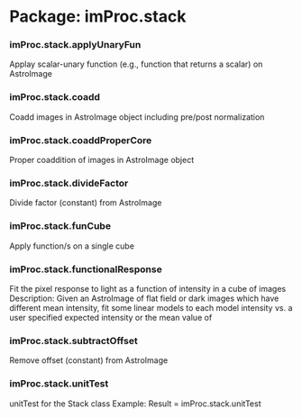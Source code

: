 # Package: imProc.stack


### imProc.stack.applyUnaryFun

Applay scalar-unary function (e.g., function that returns a scalar) on AstroImage


### imProc.stack.coadd

Coadd images in AstroImage object including pre/post normalization


### imProc.stack.coaddProperCore

Proper coaddition of images in AstroImage object


### imProc.stack.divideFactor

Divide factor (constant) from AstroImage


### imProc.stack.funCube

Apply function/s on a single cube


### imProc.stack.functionalResponse

Fit the pixel response to light as a function of intensity in a cube of images Description: Given an AstroImage of flat field or dark images which have different mean intensity, fit some linear models to each model intensity vs. a user specified expected intensity or the mean value of


### imProc.stack.subtractOffset

Remove offset (constant) from AstroImage


### imProc.stack.unitTest

unitTest for the Stack class Example: Result = imProc.stack.unitTest


